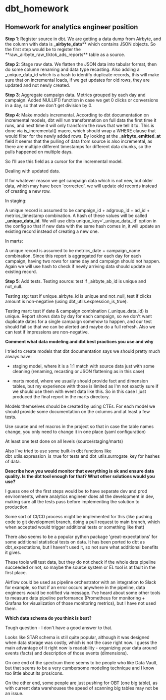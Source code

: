 # dbt_homework

## Homework for analytics engineer position

**Step 1**: Register source in dbt.
We are getting a data dump from Airbyte, and the column with data is **\_airbyte_dat**a** which contains JSON objects.
So the first step would be to register the **raw.\_airbyte_raw_tiktok_ads_reports\*\* table as a source.

**Step 2**: Stage raw data.
We flatten the JSON data into tabular format, then do some column renaming and data type recasting.
Also adding a \_unique_data_id which is a hash to identify duplicate records, this will make sure that on incremental loads, if we get updates for old rows, they are updated and not newly created.

**Step 3**: Aggregate campaign data. Metrics grouped by each day and campaign. Added NULLIF() function in case we get 0 clicks or conversions in a day, so that we don't get division by 0.

**Step 4**: Make models incremental.
According to dbt documentation on incremental models, dbt will run transformation on full data the first time it runs, and next time it will only transform the rows that we tell it to.
This is done via is_incremental() macro, which should wrap a WHERE clause that would filter for the newly added rows.
By looking at the **\_airbyte_emitted_at** field it seems that the pulling of data from source is also incremental, as there are multiple different timestamps for different data chunks, so the pulls happened on multiple days.

So I'll use this field as a cursor for the incremental model.

Dealing with updated data.

If for whatever reason we get campaign data which is not new, but older data, which may have been 'corrected', we will update old records instead of creating a new row.

In staging:

A unique record is assumed to be campaign_id + adgroup_id + ad_id + metrics_timestamp combination. A hash of these values will be called **\_unique_data_id**. We will use dbts unique_key='\_unique_data_id' option in the config so that if new data with the same hash comes in, it will update an existing record instead of creating a new one.

In marts:

A unique record is assumed to be metrics_date + campaign_name combination. Since this report is aggregated for each day for each campaign, having two rows for same day and campaign should not happen. Again we will use hash to check if newly arriving data should update an existing record.

**Step 5**: Add tests.
Testing source: test if \_airbyte_ab_id is unique and not_null.

Testing stg: test if unique_airbyte_id is unique and not_null, test if clicks amount is non-negative (using dbt_utils.expression_is_true).

Testing mart: test if date & campaign combination (\_unique_data_id) is unique. Report shows data by day for each campaign, so we don't want duplicate dates for a single campaign somehow to happen, and our test should fail so that we can be alerted and maybe do a full refresh. Also we can test if impressions are non-negative.

**Comment what data modeling and dbt best practices you use and why**

I tried to create models that dbt documentation says we should pretty much always have:

- staging model, where it is a 1:1 match with source data just with some cleaning (renaming, recasting or JSON flattening as in this case)

- marts model, where we usually should provide fact and dimension tables, but my experience with those is limited as I'm not exactly sure if we should use them with event data like this. So in this case I just produced the final report in the marts directory.

Models themselves should be created by using CTEs.
For each model we should provide some documentation on the columns and at least a few tests.

Use source and ref macros in the project so that in case the table names change, you only need to change it in one place (yaml configuration)

At least one test done on all levels (source/staging/marts)

Also I've tried to use some built-in dbt functions like dbt_utils.expression_is_true for tests and dbt_utils.surrogate_key for hashes of data.

**Describe how you would monitor that everything is ok and ensure data quality. Is the dbt tool enough for that? What other solutions would you use?**

I guess one of the first steps would be to have separate dev and prod environments, where analytics engineer does all the development in dev, making sure all the tests pass before implementing the solution to production.

Some sort of CI/CD process might be implemented for this (like pushing code to git development branch, doing a pull request to main branch, which when accepted would trigger additional tests or something like that)

There also seems to be a popular python package 'great-expectations' for some additional statistical tests on data. It has been ported to dbt as dbt_expectations, but I haven't used it, so not sure what additional benefits it gives.

These tools will test data, but they do not check if the whole data pipeline succeeded or not, so maybe the source system or EL tool is at fault in the first place.

Airflow could be used as pipeline orchestrator with an integration to Slack for example, so that if an error occurs anywhere in the pipeline, data engineers would be notified via message.
I've heard about some other tools to measure data pipeline performance (Prometheus for monitoring + Grafana for visualization of those monitoring metrics), but I have not used them.

**Which data schema do you think is best?**

Tough question - I don't have a good answer to that.

Looks like STAR schema is still quite popular, although it was designed when data storage was costly, which is not the case right now. I guess the main advantage of it right now is readability - organizing your data around events (facts) and description of those events (dimensions).

On one end of the spectrum there seems to be people who like Data Vault, but that seems to be a very cumbersome modeling technique and I know too little about its pros/cons.

On the other end, some people are just pushing for OBT (one big table), as with current data warehouses the speed of scanning big tables may not be an issue.
